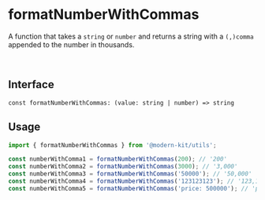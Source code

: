 # formatNumberWithCommas

A function that takes a `string` or `number` and returns a string with a `(,)comma` appended to the number in thousands.

<br />

## Interface
```tsx
const formatNumberWithCommas: (value: string | number) => string
```

## Usage
```ts
import { formatNumberWithCommas } from '@modern-kit/utils';

const numberWithComma1 = formatNumberWithCommas(200); // '200'
const numberWithComma2 = formatNumberWithCommas(3000); // '3,000'
const numberWithComma3 = formatNumberWithCommas('50000'); // '50,000'
const numberWithComma4 = formatNumberWithCommas('123123123'); // '123,123,123'
const numberWithComma5 = formatNumberWithCommas('price: 500000'); // 'price: 500,000'
```
